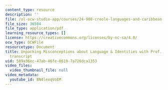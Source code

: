 ```yaml
---
content_type: resource
description: ''
file: /ol-ocw-studio-app/courses/24-908-creole-languages-and-caribbean-identities-spring-2017/BN4lexqVoEM_transcript.pdf
file_size: 36504
file_type: application/pdf
learning_resource_types: []
license: https://creativecommons.org/licenses/by-nc-sa/4.0/
ocw_type: OCWFile
resourcetype: Document
title: Unpacking Misconceptions about Language & Identities with Prof. Michel DeGraff
  transcript
uid: 589a36ec-47ab-46fe-8619-7a726dca1353
video_files:
  video_thumbnail_file: null
video_metadata:
  youtube_id: BN4lexqVoEM
---
```

